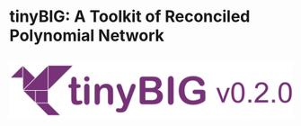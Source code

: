 # tinyBIG: A Toolkit of Reconciled Polynomial Network

![tinybig Logo](https://github.com/jwzhanggy/tinyBIG/blob/main/docs/assets/img/tinybig.png)
--------------------------------------------------------------------------------

